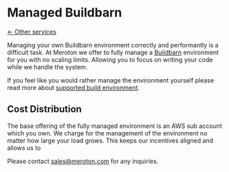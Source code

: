 # Managed Buildbarn

[← Other services](..)

Managing your own Buildbarn environment correctly and performantly is a
difficult task. At Meroton we offer to fully manage a
[Buildbarn](https://github.com/buildbarn/bb-deployments) environment for
you with no scaling limits. Allowing you to focus on writing your code
while we handle the system.

If you feel like you would rather manage the environment yourself please
read more about [supported build
environment](../supported-build-environment).

## Cost Distribution

The base offering of the fully managed environment is an AWS sub account
which you own. We charge for the management of the environment no matter
how large your load grows. This keeps our incentives aligned and allows
us to

Please contact sales@meroton.com for any inquiries.
